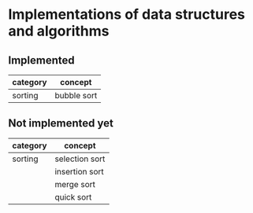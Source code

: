 # Implementations of data structures and algorithms

## Implemented

|category| concept |
|---|---------|
|sorting|bubble sort|


## Not implemented yet
| category | concept        |
|----------|----------------|
| sorting  | selection sort |
|          | insertion sort |
|          | merge sort     |
|          | quick sort     |
